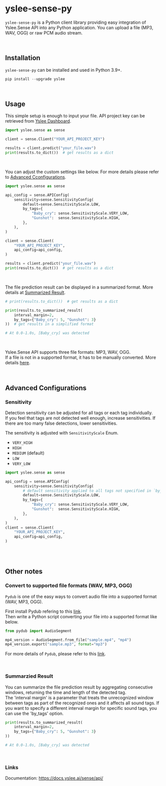 # yslee-sense-py

`yslee-sense-py` is a Python client library providing easy integration of Yslee.Sense API into any Python application. You can upload a file (MP3, WAV, OGG) or raw PCM audio stream. 

<br/>

## Installation

`yslee-sense-py` can be installed and used in Python 3.9+.

```python
pip install --upgrade yslee
```

<br/>

## Usage

This simple setup is enough to input your file. API project key can be retrieved from [Yslee Dashboard](https://dashboard.yslee.ai/).

```python
import yslee.sense as sense

client = sense.Client("YOUR_API_PROJECT_KEY")

results = client.predict("your_file.wav")
print(results.to_dict())  # get results as a dict
```

<br/>

You can adjust the custom settings like below. For more details please refer to [Advanced Cconfigurations](#advanced-configurations).
```python
import yslee.sense as sense

api_config = sense.APIConfig(
    sensitivity=sense.SensitivityConfig(
        default=sense.SensitivityScale.LOW,
        by_tags={
            "Baby_cry": sense.SensitivityScale.VERY_LOW,
            "Gunshot":  sense.SensitivityScale.HIGH,
        },
    ),
)

client = sense.Client(
    "YOUR_API_PROJECT_KEY",
    api_config=api_config,
)

results = client.predict("your_file.wav")
print(results.to_dict())  # get results as a dict
```

<br/>

The file prediction result can be displayed in a summarized format. More details at [Summarized Result](#summarzied-result).
```python
# print(results.to_dict())  # get results as a dict

print(results.to_summarized_result(
    interval_margin=2,
    by_tags={"Baby_cry": 5, "Gunshot": 3}
))  # get results in a simplified format

# At 0.0-1.0s, [Baby_cry] was detected
```

<br/>

Yslee.Sense API supports three file formats: MP3, WAV, OGG. \
If a file is not in a supported format, it has to be manually converted. More details [here](#convert-to-supported-file-formats-wav-mp3-ogg).


<br/>

## Advanced Configurations

### Sensitivity

Detection sensitivity can be adjusted for all tags or each tag individually. \
If you feel that tags are not detected well enough, increase sensitivities. If there are too many false detections, lower sensitivities.

The sensitivity is adjusted with `SensitivityScale` Enum.
  - `VERY_HIGH`
  - `HIGH`
  - `MEDIUM` (default)
  - `LOW`
  - `VERY_LOW`

```python
import yslee.sense as sense

api_config = sense.APIConfig(
    sensitivity=sense.SensitivityConfig(
        # default sensitivity applied to all tags not specified in `by_tags`
        default=sense.SensitivityScale.LOW,
        by_tags={
            "Baby_cry": sense.SensitivityScale.VERY_LOW,
            "Gunshot":  sense.SensitivityScale.HIGH,
        },
    ),
)
client = sense.Client(
    "YOUR_API_PROJECT_KEY",
    api_config=api_config,
)
```

<br/>
<br/>

## Other notes

### Convert to supported file formats (WAV, MP3, OGG)

`Pydub` is one of the easy ways to convert audio file into a supported format (WAV, MP3, OGG).

First install Pydub refering to this [link](https://github.com/jiaaro/pydub?tab=readme-ov-file#installation). \
Then write a Python script converting your file into a supported format like below.

```python
from pydub import AudioSegment

mp4_version = AudioSegment.from_file("sample.mp4", "mp4")
mp4_version.export("sample.mp3", format="mp3")
```

For more details of `Pydub`, please refer to this [link](https://github.com/jiaaro/pydub).

<br/>

### Summarzied Result
You can summarize the file prediction result by aggregating consecutive windows, returning the time and length of the detected tag. \
The 'interval margin' is a parameter that treats the unrecognized window between tags as part of the recognized ones and it affects all sound tags.
If you want to specify a different interval margin for specific sound tags, you can use the 'by_tags' option.

```python
print(results.to_summarized_result(
    interval_margin=2,
    by_tags={"Baby_cry": 5, "Gunshot": 3}
))

# At 0.0-1.0s, [Baby_cry] was detected
```

<br/>

### Links

Documentation: https://docs.yslee.ai/sense/api/
